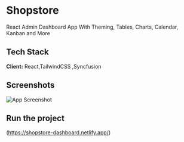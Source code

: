 
# Shopstore

React Admin Dashboard App With Theming, Tables, Charts, Calendar, Kanban and More


## Tech Stack

**Client:** React,TailwindCSS ,Syncfusion




## Screenshots

![App Screenshot](https://camo.githubusercontent.com/cda724c029d18a6d35b81f8f0dcb7acc5764a703d03fc8fef687d6d7dce46405/68747470733a2f2f692e6962622e636f2f573667333977332f696d6167652e706e67)


## Run the project

(https://shopstore-dashboard.netlify.app/)
